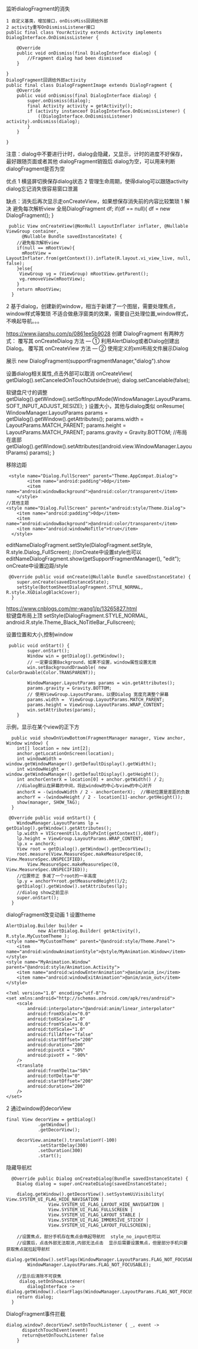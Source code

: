 
监听dialogFragment的消失
```
1 自定义基类，增加接口，onDissMiss回调给外部
2 activity重写OnDismissListener接口
public final class YourActivity extends Activity implements DialogInterface.OnDismissListener {

    @Override
    public void onDismiss(final DialogInterface dialog) {
        //Fragment dialog had been dismissed
    }

}
DialogFragment回调给外部activity
public final class DialogFragmentImage extends DialogFragment {
    @Override
    public void onDismiss(final DialogInterface dialog) {
        super.onDismiss(dialog);
        final Activity activity = getActivity();
        if (activity instanceof DialogInterface.OnDismissListener) {
            ((DialogInterface.OnDismissListener) activity).onDismiss(dialog);
        }
    }

}
```


注意：dialog中不要进行计时，dialog会隐藏，又显示，计时的进度不好保存，
最好跟随页面或者其他
dialogFragment销毁后 dialog为空，可以用来判断dialogFragment是否为空

优点 
1 横竖屏切换保存dialog状态
2 管理生命周期，使得dialog可以跟随activity   dialog忘记消失很容易窗口泄漏


缺点：消失后再次显示走onCreateView，如果想保存消失前的内容比较繁琐
1 解决 避免每次解析view
全局DialogFragment df;
if(df == null){
  df = new DialogFragment();
}
```
 public View onCreateView(@NonNull LayoutInflater inflater, @Nullable ViewGroup container,
      @Nullable Bundle savedInstanceState) {
    //避免每次解析view 
    if(null == mRootView){
      mRootView = LayoutInflater.from(getContext()).inflate(R.layout.vi_view_live, null, false);
    }else{
     ViewGroup vg = (ViewGroup) mRootView.getParent();
     vg.removeView(mRootView);
    }
    return mRootView;
  }
```
2 基于dialog，创建新的window，相当于新建了一个图层，需要处理焦点，window样式等繁琐
不适合做悬浮窗类的效果，需要自己处理位置,window样式，不唤起导航。。。

https://www.jianshu.com/p/0861ee5b9028
创建 DialogFragment 有两种方式：
覆写其 onCreateDialog 方法 — ① 利用AlertDialog或者Dialog创建出Dialog。
覆写其 onCreateView 方法 — ② 使用定义的xml布局文件展示Dialog


展示
new DialogFragment(supportFragmentManager,"dialog").show

设置dialog相关属性,点击外部可以取消
onCreateView{
getDialog().setCanceledOnTouchOutside(true);
dialog.setCancelable(false);

软键盘尺寸的调整
getDialog().getWindow().setSoftInputMode(WindowManager.LayoutParams.SOFT_INPUT_ADJUST_RESIZE);
}
设置大小，其他与dialog类似
onResume{
WindowManager.LayoutParams params = getDialog().getWindow().getAttributes();
params.width = LayoutParams.MATCH_PARENT;
params.height = LayoutParams.MATCH_PARENT;
params.gravity = Gravity.BOTTOM; //布局在底部
getDialog().getWindow().setAttributes((android.view.WindowManager.LayoutParams) params);
}

移除边距
```
 <style name="Dialog.FullScreen" parent="Theme.AppCompat.Dialog">
        <item name="android:padding">0dp</item>
        <item name="android:windowBackground">@android:color/transparent</item>
    </style>
//其他主题
<style name="Dialog.FullScreen" parent="android:style/Theme.Dialog">
    <item name="android:padding">0dp</item>
    <item name="android:windowBackground">@android:color/transparent</item>
    <item name="android:windowNoTitle">true</item>
  </style>    
```
editNameDialogFragment.setStyle(DialogFragment.setStyle, R.style.Dialog_FullScreen); //onCreate中设置style也可以
editNameDialogFragment.show(getSupportFragmentManager(), "edit");
onCreate中设置边距/style
```
 @Override public void onCreate(@Nullable Bundle savedInstanceState) {
    super.onCreate(savedInstanceState);
    setStyle(BottomSheetDialogFragment.STYLE_NORMAL, R.style.XGDialogBlackCover);
  }
```

https://www.cnblogs.com/mr-wang1/p/13265827.html   
软键盘布局上顶
setStyle(DialogFragment.STYLE_NORMAL, android.R.style.Theme_Black_NoTitleBar_Fullscreen);


设置位置和大小,控制window
```
 public void onStart() {
        super.onStart();
        Window win = getDialog().getWindow();
        // 一定要设置Background，如果不设置，window属性设置无效
        win.setBackgroundDrawable( new ColorDrawable(Color.TRANSPARENT));

        WindowManager.LayoutParams params = win.getAttributes();
        params.gravity = Gravity.BOTTOM;
        // 使用ViewGroup.LayoutParams，以便Dialog 宽度充满整个屏幕
        params.width =  ViewGroup.LayoutParams.MATCH_PARENT;
        params.height = ViewGroup.LayoutParams.WRAP_CONTENT;
        win.setAttributes(params);
    }
```
示例，显示在某个view的正下方
```
  public void showOnViewBottom(FragmentManager manager, View anchor, Window window) {
    int[] location = new int[2];
    anchor.getLocationOnScreen(location);
    int windowWidth = window.getWindowManager().getDefaultDisplay().getWidth();
    int windowHeight = window.getWindowManager().getDefaultDisplay().getHeight();
    int anchorCenterX = location[0] + anchor.getWidth() / 2;
    //dialog默认在屏幕的中间，将此window的中心与view的中心对齐  
    anchorX = -(windowWidth / 2 - anchorCenterX);  //移动位置是差距的负数
    anchorY = -(windowHeight / 2 - location[1]-anchor.getHeight());
    show(manager, SHOW_TAG);
  }

 @Override public void onStart() {
    WindowManager.LayoutParams lp = getDialog().getWindow().getAttributes();
    lp.width = VIScreenUtils.dpToPxInt(getContext(),408f);
    lp.height = ViewGroup.LayoutParams.WRAP_CONTENT;
    lp.x = anchorX;
    View root = getDialog().getWindow().getDecorView();
    root.measure(View.MeasureSpec.makeMeasureSpec(0, View.MeasureSpec.UNSPECIFIED),
        View.MeasureSpec.makeMeasureSpec(0, View.MeasureSpec.UNSPECIFIED));
    //位置修正 多减了一个root的一半高度
    lp.y = anchorY+root.getMeasuredHeight()/2;
    getDialog().getWindow().setAttributes(lp);
    //dialog show之前显示
    super.onStart();
  }
```


dialogFragment改变动画
1 设置theme
```
AlertDialog.Builder builder = 
            new AlertDialog.Builder( getActivity(), R.style.MyCustomTheme );
<style name="MyCustomTheme" parent="@android:style/Theme.Panel">
    <item name="android:windowAnimationStyle">@style/MyAnimation.Window</item>
</style>
<style name="MyAnimation.Window" parent="@android:style/Animation.Activity"> 
    <item name="android:windowEnterAnimation">@anim/anim_in</item>
    <item name="android:windowExitAnimation">@anim/anim_out</item>
</style>    

<?xml version="1.0" encoding="utf-8"?>
<set xmlns:android="http://schemas.android.com/apk/res/android">
    <scale
        android:interpolator="@android:anim/linear_interpolator"
        android:fromXScale="0.0"
        android:toXScale="1.0"
        android:fromYScale="0.0"
        android:toYScale="1.0"
        android:fillAfter="false"
        android:startOffset="200"
        android:duration="200" 
        android:pivotX = "50%"
        android:pivotY = "-90%"
    />
    <translate
        android:fromYDelta="50%"
        android:toYDelta="0"
        android:startOffset="200"
        android:duration="200"
    />
</set>          
```
2 通过window的decorView
```
final View decorView = getDialog()
            .getWindow()
            .getDecorView();

    decorView.animate().translationY(-100)
            .setStartDelay(300)
            .setDuration(300)
            .start();
```

隐藏导航栏
```
  @Override public Dialog onCreateDialog(Bundle savedInstanceState) {
    Dialog dialog = super.onCreateDialog(savedInstanceState);
    
    dialog.getWindow().getDecorView().setSystemUiVisibility( View.SYSTEM_UI_FLAG_HIDE_NAVIGATION |
                View.SYSTEM_UI_FLAG_LAYOUT_HIDE_NAVIGATION |
                View.SYSTEM_UI_FLAG_FULLSCREEN |
                View.SYSTEM_UI_FLAG_LAYOUT_STABLE |
                View.SYSTEM_UI_FLAG_IMMERSIVE_STICKY |
                View.SYSTEM_UI_FLAG_LAYOUT_FULLSCREEN);
    
    //设置焦点，部分手机存在焦点会唤起导航栏  style_no_input也可以
    //设置后，点击外部无法取消,内部无法点击  显示后需要设置焦点，但是部分手机只要获取焦点就拉起导航栏
    dialog.getWindow().setFlags(WindowManager.LayoutParams.FLAG_NOT_FOCUSABLE,
        WindowManager.LayoutParams.FLAG_NOT_FOCUSABLE);
    
    //显示后清除不可获焦    
     dialog.setOnShowListener(
        dialogInterface -> dialog.getWindow().clearFlags(WindowManager.LayoutParams.FLAG_NOT_FOCUSABLE));    
    return dialog;
  }
```

DialogFragment事件拦截
```
dialog.window?.decorView?.setOnTouchListener { _, event ->
      dispatchTouchEvent(event)
      return@setOnTouchListener false
    }
```
